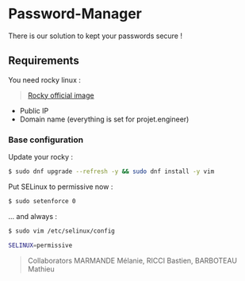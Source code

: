 # Password-Manager

There is our solution to kept your passwords secure !

## Requirements

You need rocky linux :
> [Rocky official image](https://rockylinux.org/download/)

- Public IP
- Domain name (everything is set for projet.engineer)


### Base configuration

Update your rocky :

```bash
$ sudo dnf upgrade --refresh -y && sudo dnf install -y vim
```

Put SELinux to permissive now :

```bash
$ sudo setenforce 0
```
... and always :

```bash
$ sudo vim /etc/selinux/config
```

```bash
SELINUX=permissive
```


> Collaborators MARMANDE Mélanie, RICCI Bastien, BARBOTEAU Mathieu

